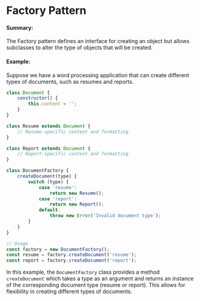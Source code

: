 # Factory Pattern

#### Summary:
The Factory pattern defines an interface for creating an object but allows subclasses to alter the type of objects that will be created.

#### Example:
Suppose we have a word processing application that can create different types of documents, such as resumes and reports.

```js
class Document {
    constructor() {
        this.content = '';
    }
}

class Resume extends Document {
    // Resume-specific content and formatting
}

class Report extends Document {
    // Report-specific content and formatting
}

class DocumentFactory {
    createDocument(type) {
        switch (type) {
            case 'resume':
                return new Resume();
            case 'report':
                return new Report();
            default:
                throw new Error('Invalid document type');
        }
    }
}

// Usage
const factory = new DocumentFactory();
const resume = factory.createDocument('resume');
const report = factory.createDocument('report');
```
In this example, the `DocumentFactory` class provides a method `createDocument` which takes a type as an argument and returns an instance of the corresponding document type (resume or report). This allows for flexibility in creating different types of documents.
